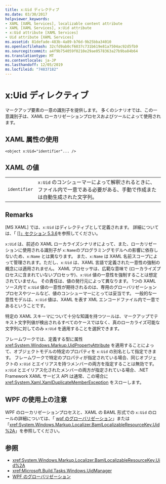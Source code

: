 ```yaml
---
title: x:Uid ディレクティブ
ms.date: 03/30/2017
helpviewer_keywords:
- XAML [XAML Services], localizable content attribute
- XAML [XAML Services], x:Uid attribute
- x:Uid attribute [XAML Services]
- Uid attribute [XAML Services]
ms.assetid: 81defade-483b-4a89-b76d-9b25bba34010
ms.openlocfilehash: 32cfd9ab0cf6037c731b619e81a7504ac92d5fb9
ms.sourcegitcommit: a4f9b754059f0210e29ae0578363a27b9ba84b64
ms.translationtype: MT
ms.contentlocale: ja-JP
ms.lasthandoff: 12/05/2019
ms.locfileid: "74837182"
---
```

# <a name="xuid-directive"></a>x:Uid ディレクティブ
マークアップ要素の一意の識別子を提供します。 多くのシナリオでは、この一意識別子は、XAML ローカリゼーションプロセスおよびツールによって使用されます。  
  
## <a name="xaml-attribute-usage"></a>XAML 属性の使用  
  
```xaml  
<object x:Uid="identifier"... />  
```  
  
## <a name="xaml-values"></a>XAML の値  
  
|||  
|-|-|  
|`identifier`|`x:Uid` のコンシューマーによって解釈されるときに、ファイル内で一意である必要がある、手動で作成または自動生成された文字列。|  
  
## <a name="remarks"></a>Remarks  
 [MS XAML] では、`x:Uid` はディレクティブとして定義されます。 詳細については、「 [\[\]」セクション 5.3.6](https://docs.microsoft.com/previous-versions/msp-n-p/ff650760(v=pandp.10))を参照してください。  
  
 `x:Uid` は、前述の XAML ローカライズシナリオによって、また、ローカリゼーションに使用される識別子が `x:Name`のプログラミングモデルへの影響に依存しないため、`x:Name` とは異なります。 また、`x:Name` は XAML 名前スコープによって管理されます。ただし、`x:Uid` は、XAML 言語で定義された一意性の強制の概念には適用されません。 XAML プロセッサは、広範な意味で (ローカライズプロセスに含まれていないプロセッサ)、`x:Uid` 値の一意性を強制することは想定されていません。 その責任は、値の発行元によって異なります。 1つの XAML ソース内で `x:Uid` 値の一意性が期待されるのは、専用のグローバリゼーションプロセスやツールなど、値のコンシューマーにとっては妥当です。 一般的な一意性モデルは、`x:Uid` 値は、XAML を表す XML エンコードファイル内で一意であるということです。  
  
 特定の XAML スキーマについて十分な知識を持つツールは、マークアップでテキスト文字列値が検出されるすべてのケースではなく、真のローカライズ可能な文字列に対してのみ `x:Uid` を適用することを選択できます。  
  
 フレームワークでは、定義する型に属性 <xref:System.Windows.Markup.UidPropertyAttribute> を適用することによって、オブジェクトモデルの特定のプロパティを `x:Uid` の別名として指定できます。 フレームワークで特定のプロパティが指定されている場合、同じオブジェクトの `x:Uid` とエイリアスを持つメンバーの両方を指定することは無効です。 `x:Uid` とエイリアス化されたメンバーの両方が指定されている場合、.NET Framework XAML サービス API は通常、この場合に <xref:System.Xaml.XamlDuplicateMemberException> をスローします。  
  
## <a name="wpf-usage-notes"></a>WPF の使用上の注意  
 WPF のローカリゼーションプロセスと、XAML の BAML 形式での `x:Uid` のロールの詳細については、「 [wpf のグローバリゼーション](../wpf/advanced/globalization-for-wpf.md)」または「<xref:System.Windows.Markup.Localizer.BamlLocalizableResourceKey.Uid%2A>」を参照してください。  
  
## <a name="see-also"></a>参照

- <xref:System.Windows.Markup.Localizer.BamlLocalizableResourceKey.Uid%2A>
- <xref:Microsoft.Build.Tasks.Windows.UidManager>
- [WPF のグローバリゼーション](../wpf/advanced/globalization-for-wpf.md)
